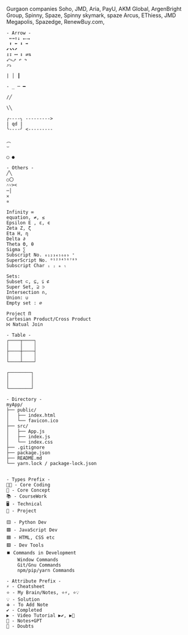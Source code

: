

Gurgaon companies
Soho, JMD, Aria, PayU, AKM Global, ArgenBright Group, Spinny, Spaze, Spinny  skymark, spaze Arcus, EThiess, JMD Megapolis, Spazedge, RenewBuy.com, 

```
- Arrow - 
 ←→↑↓ ⭠⭢  
 ⬆ ⬅ ⬇ ➡
⬋⬊⬉⬈  
↥↧ ⟷ ↕ ⇄⇅ 
⤺⤻ ↶ ↷
⤴⤵

| │ ┃

- _ ─ ━

/╱

\╲
```
```
╭----╮ --------->
| qd |
╰----╯ <---------

︵
⌣ 

◯ ●
```

```
- Others - 
╱╲
○〇
˄˅><
─│
✕
∝
```

```
Infinity ∞
equation, ≠, ≤
Epsilon Ε , ε, ϵ
Zeta Ζ, ζ
Eta Η, η
Delta ∂
Theta Θ, θ
Sigma ∑
Subscript No. ₀₁₂₃₄₅₆₈₉ ⁺
SuperScript No. ⁰¹²³⁴⁵⁶⁷⁸⁹
Subscript Char ᵢ ⱼ ₘ ₗ

Sets:
Subset ⊂, ⊆, ⫋ ⊄
Super Set, ⊇ ⊃
Intersection ∩, 
Union: ∪
Empty set : ∅

Project Π
Cartesian Product/Cross Product
⨝ Natual Join
```

```
- Table -
┌────┬────┐
│    │    │
├────┼────┤
│    │    │
└────┴────┘

┌────────┐
│        │
│        │
└────────┘
```

```
- Directory - 
myApp/
├── public/
│   ├── index.html
│   └── favicon.ico
├── src/
│   ├── App.js
│   ├── index.js
│   └── index.css
├── .gitignore
├── package.json
├── README.md
└── yarn.lock / package-lock.json
```

```

- Types Prefix - 
👨‍💻 - Core Coding
📕 - Core Concept
📚 - CourseWork
🖥️ - Technical 
🚀 - Project

🟨 - Python Dev
🟩 - JavaScript Dev
🟦 - HTML, CSS etc
🟥 - Dev Tools
⏹️ Commands in Development
	Window Commands
	Git/Gnu Commands
	npm/pip/yarn Commands

- Attribute Prefix - 
⚡ - Cheatsheet 
⭐ - My Brain/Notes, ⭐⚡, ⭐💡
💡 - Solution
➕ - To Add Note
✔️ - Completed
▶️ - Video Tutorial ▶️✔️, ▶️🚀
🤖 - Notes+GPT
🤷 - Doubts
```

